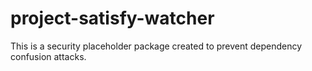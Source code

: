 # project-satisfy-watcher

This is a security placeholder package created to prevent dependency confusion attacks.